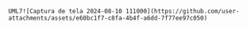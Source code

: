     UML7![Captura de tela 2024-08-10 111000](https://github.com/user-attachments/assets/e60bc1f7-c8fa-4b4f-a6dd-7f77ee97c050)
